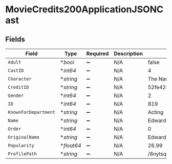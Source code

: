 # MovieCredits200ApplicationJSONCast


## Fields

| Field                            | Type                             | Required                         | Description                      | Example                          |
| -------------------------------- | -------------------------------- | -------------------------------- | -------------------------------- | -------------------------------- |
| `Adult`                          | **bool*                          | :heavy_minus_sign:               | N/A                              | false                            |
| `CastID`                         | **int64*                         | :heavy_minus_sign:               | N/A                              | 4                                |
| `Character`                      | **string*                        | :heavy_minus_sign:               | N/A                              | The Narrator                     |
| `CreditID`                       | **string*                        | :heavy_minus_sign:               | N/A                              | 52fe4250c3a36847f80149f3         |
| `Gender`                         | **int64*                         | :heavy_minus_sign:               | N/A                              | 2                                |
| `ID`                             | **int64*                         | :heavy_minus_sign:               | N/A                              | 819                              |
| `KnownForDepartment`             | **string*                        | :heavy_minus_sign:               | N/A                              | Acting                           |
| `Name`                           | **string*                        | :heavy_minus_sign:               | N/A                              | Edward Norton                    |
| `Order`                          | **int64*                         | :heavy_minus_sign:               | N/A                              | 0                                |
| `OriginalName`                   | **string*                        | :heavy_minus_sign:               | N/A                              | Edward Norton                    |
| `Popularity`                     | **float64*                       | :heavy_minus_sign:               | N/A                              | 26.99                            |
| `ProfilePath`                    | **string*                        | :heavy_minus_sign:               | N/A                              | /8nytsqL59SFJTVYVrN72k6qkGgJ.jpg |